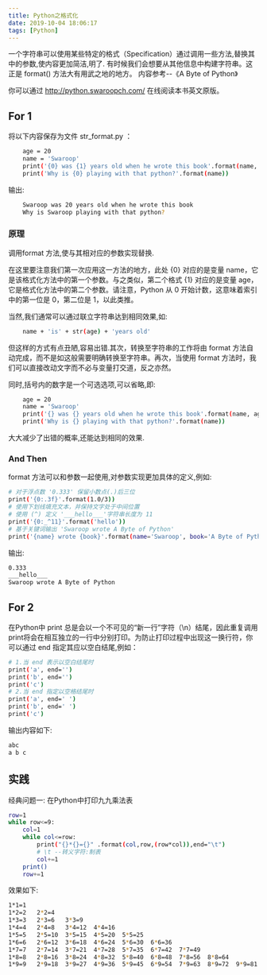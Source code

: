 ```yaml
---
title: Python之格式化
date: 2019-10-04 18:06:17
tags: [Python]
---
```

一个字符串可以使用某些特定的格式（Specification）通过调用一些方法,替换其中的参数,使内容更加简洁,明了.
有时候我们会想要从其他信息中构建字符串。这正是 format() 方法大有用武之地的地方。
内容参考--《A Byte of Python》
<!--more-->
你可以通过 http://python.swaroopch.com/ 在线阅读本书英文原版。



## For 1
将以下内容保存为文件 str_format.py ：
```bash
	age = 20
	name = 'Swaroop'
	print('{0} was {1} years old when he wrote this book'.format(name, age))
	print('Why is {0} playing with that python?'.format(name))
```
输出:
```bash
	Swaroop was 20 years old when he wrote this book
	Why is Swaroop playing with that python?
```

### 原理
调用format 方法,使与其相对应的参数实现替换.

在这里要注意我们第一次应用这一方法的地方，此处 {0} 对应的是变量 name，它是该格式化方法中的第一个参数。与之类似，第二个格式 {1} 对应的是变量 age，它是格式化方法中的第二个参数。请注意，Python 从 0 开始计数，这意味着索引中的第一位是 0，第二位是 1，以此类推。

当然,我们通常可以通过联立字符串达到相同效果,如:
```bash
	name + 'is' + str(age) + 'years old'
```
但这样的方式有点丑陋,容易出错.其次，转换至字符串的工作将由 format 方法自动完成，而不是如这般需要明确转换至字符串。再次，当使用 format 方法时，我们可以直接改动文字而不必与变量打交道，反之亦然。

同时,括号内的数字是一个可选选项,可以省略,即:
```bash
	age = 20
	name = 'Swaroop'
	print('{} was {} years old when he wrote this book'.format(name, age))
	print('Why is {} playing with that python?'.format(name))
```
大大减少了出错的概率,还能达到相同的效果.
### And Then
format 方法可以和参数一起使用,对参数实现更加具体的定义,例如:
```bash
# 对于浮点数 '0.333' 保留小数点(.)后三位
print('{0:.3f}'.format(1.0/3))
# 使用下划线填充文本，并保持文字处于中间位置
# 使用 (^) 定义 '___hello___'字符串长度为 11
print('{0:_^11}'.format('hello'))
# 基于关键词输出 'Swaroop wrote A Byte of Python'  
print('{name} wrote {book}'.format(name='Swaroop', book='A Byte of Python'))
```
输出:
```bash
0.333
___hello___
Swaroop wrote A Byte of Python
```
## For 2
在Python中 print 总是会以一个不可见的“新一行”字符（\n）结尾，因此重复调用 print将会在相互独立的一行中分别打印。为防止打印过程中出现这一换行符，你可以通过 end 指定其应以空白结尾,例如：
```bash
# 1.当 end 表示以空白结尾时
print('a', end='')
print('b', end='')
print('c')
# 2.当 end 指定以空格结尾时
print('a', end=' ')
print('b', end=' ')
print('c')
```
输出内容如下:
```bash
abc
a b c 
```
## 实践
经典问题一:
在Python中打印九九乘法表
```bash
row=1
while row<=9:
    col=1
    while col<=row:
        print("{}*{}={}" .format(col,row,(row*col)),end="\t")
        # \t --转义字符:制表
        col+=1
    print()
    row+=1
```
效果如下:
```bash
1*1=1	
1*2=2	2*2=4	
1*3=3	2*3=6	3*3=9	
1*4=4	2*4=8	3*4=12	4*4=16	
1*5=5	2*5=10	3*5=15	4*5=20	5*5=25	
1*6=6	2*6=12	3*6=18	4*6=24	5*6=30	6*6=36	
1*7=7	2*7=14	3*7=21	4*7=28	5*7=35	6*7=42	7*7=49	
1*8=8	2*8=16	3*8=24	4*8=32	5*8=40	6*8=48	7*8=56	8*8=64	
1*9=9	2*9=18	3*9=27	4*9=36	5*9=45	6*9=54	7*9=63	8*9=72	9*9=81	
```
